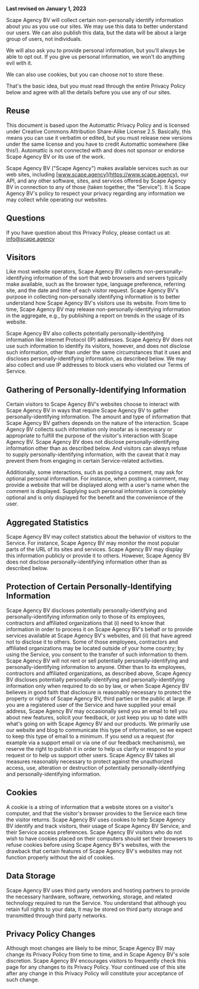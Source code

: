 __Last revised on January 1, 2023__


Scape Agency BV will collect certain non-personally identify information 
about you as you use our sites. We may use this data to better understand our 
users. We can also publish this data, but the data will be about a large group 
of users, not individuals.

We will also ask you to provide personal information, but you'll always be able 
to opt out. If you give us personal information, we won't do anything evil with
it.

We can also use cookies, but you can choose not to store these.

That's the basic idea, but you must read through the entire Privacy Policy
below and agree with all the details before you use any of our sites.

## Reuse
This document is based upon the Automattic Privacy Policy and is licensed under 
Creative Commons Attribution Share-Alike License 2.5. Basically, this means you 
can use it verbatim or edited, but you must release new versions under the same 
license and you have to credit Automattic somewhere (like this!). Automattic is 
not connected with and does not sponsor or endorse Scape Agency BV or 
its use of the work.

Scape Agency BV ("Scape Agency") makes available services such as
our web sites, including 
[www.scape.agency](https://www.scape.agency), our API, and any other 
software, sites, and services offered by Scape Agency BV in connection 
to any of those (taken together, the "Service"). It is Scape Agency BV's 
policy to respect your privacy regarding any information we may collect while 
operating our websites.

## Questions
If you have question about this Privacy Policy, please contact us at: 
[info@scape.agency](mailto:info@scape.agency)

## Visitors
Like most website operators, Scape Agency BV collects 
non-personally-identifying information of the sort that web browsers and 
servers typically make available, such as the browser type, language 
preference, referring site, and the date and time of each visitor request. 
Scape Agency BV's purpose in collecting non-personally identifying 
information is to better understand how Scape Agency BV's visitors 
use its website. From time to time, Scape Agency BV may release 
non-personally-identifying information in the aggregate, e.g., by publishing a 
report on trends in the usage of its website.

Scape Agency BV also collects potentially personally-identifying 
information like Internet Protocol (IP) addresses. Scape Agency BV does 
not use such information to identify its visitors, however, and does not 
disclose such information, other than under the same circumstances that it uses 
and discloses personally-identifying information, as described below. We may 
also collect and use IP addresses to block users who violated our Terms of 
Service.

## Gathering of Personally-Identifying Information
Certain visitors to Scape Agency BV's websites choose to interact with 
Scape Agency BV in ways that require Scape Agency BV to gather 
personally-identifying information. The amount and type of information that 
Scape Agency BV gathers depends on the nature of the interaction. 
Scape Agency BV collects such information only insofar as is necessary 
or appropriate to fulfill the purpose of the visitor's interaction with 
Scape Agency BV. Scape Agency BV does not disclose 
personally-identifying information other than as described below. And visitors 
can always refuse to supply personally-identifying information, with the caveat 
that it may prevent them from engaging in certain Service-related activities.

Additionally, some interactions, such as posting a comment, may ask for 
optional personal information. For instance, when posting a comment, may 
provide a website that will be displayed along with a user's name when the 
comment is displayed. Supplying such personal information is completely 
optional and is only displayed for the benefit and the convenience of the user.

## Aggregated Statistics
Scape Agency BV may collect statistics about the behavior of visitors to 
the Service. For instance, Scape Agency BV may monitor the most popular 
parts of the URL of its sites and services. Scape Agency BV may display 
this information publicly or provide it to others. However, 
Scape Agency BV does not disclose personally-identifying information 
other than as described below.

## Protection of Certain Personally-Identifying Information
Scape Agency BV discloses potentially personally-identifying and 
personally-identifying information only to those of its employees, contractors 
and affiliated organizations that (i) need to know that information in order to 
process it on Scape Agency BV's behalf or to provide services available 
at Scape Agency BV's websites, and (ii) that have agreed not to disclose 
it to others. Some of those employees, contractors and affiliated organizations 
may be located outside of your home country; by using the Service, you consent 
to the transfer of such information to them. Scape Agency BV will not 
rent or sell potentially personally-identifying and personally-identifying 
information to anyone. Other than to its employees, contractors and affiliated 
organizations, as described above, Scape Agency BV discloses potentially 
personally-identifying and personally-identifying information only when 
required to do so by law, or when Scape Agency BV believes in good faith 
that disclosure is reasonably necessary to protect the property or rights of 
Scape Agency BV, third parties or the public at large. If you are a 
registered user of the Service and have supplied your email address, 
Scape Agency BV may occasionally send you an email to tell you about new 
features, solicit your feedback, or just keep you up to date with what's going 
on with Scape Agency BV and our products. We primarily use our website 
and blog to communicate this type of information, so we expect to keep this 
type of email to a minimum. If you send us a request (for example via a support 
email or via one of our feedback mechanisms), we reserve the right to publish it 
in order to help us clarify or respond to your request or to help us support 
other users. Scape Agency BV takes all measures reasonably necessary to 
protect against the unauthorized access, use, alteration or destruction of 
potentially personally-identifying and personally-identifying information.

## Cookies
A cookie is a string of information that a website stores on a visitor's 
computer, and that the visitor's browser provides to the Service each time the 
visitor returns. Scape Agency BV uses cookies to help 
Scape Agency BV identify and track visitors, their usage of 
Scape Agency BV Service, and their Service access preferences. 
Scape Agency BV visitors who do not wish to have cookies placed on their 
computers should set their browsers to refuse cookies before using 
Scape Agency BV's websites, with the drawback that certain features of 
Scape Agency BV's websites may not function properly without the aid of 
cookies.

## Data Storage
Scape Agency BV uses third party vendors and hosting partners to provide 
the necessary hardware, software, networking, storage, and related technology 
required to run the Service. You understand that although you retain full 
rights to your data, it may be stored on third party storage and transmitted 
through third party networks.

## Privacy Policy Changes
Although most changes are likely to be minor, Scape Agency BV may change 
its Privacy Policy from time to time, and in Scape Agency BV's sole 
discretion. Scape Agency BV encourages visitors to frequently check this 
page for any changes to its Privacy Policy. Your continued use of this site 
after any change in this Privacy Policy will constitute your acceptance of 
such change.
